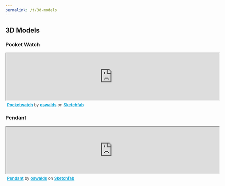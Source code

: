```yaml
---
permalink: /t/3d-models
---
```


## 3D Models


### Pocket Watch

<div class="sketchfab-embed-wrapper">
    <iframe title="Pocketwatch" width="680" src="https://sketchfab.com/models/e408a387dfae4de08107923698ef352e/embed?autospin=0&preload=1">
    </iframe>
   <p style="font-size: 13px; font-weight: normal; margin: 5px; color: #4A4A4A;">
        <a href="https://sketchfab.com/3d-models/pocketwatch-e408a387dfae4de08107923698ef352e" target="_blank" style="font-weight: bold; color: #1CAAD9;">Pocketwatch</a>
        by <a href="https://sketchfab.com/oswalds" target="_blank" style="font-weight: bold; color: #1CAAD9;">oswalds</a>
        on <a href="https://sketchfab.com?utm_medium=embed&utm_source=website&utm_campaign=share-popup" target="_blank" style="font-weight: bold; color: #1CAAD9;">Sketchfab</a>
    </p>
</div>


### Pendant

<div class="sketchfab-embed-wrapper">
    <iframe title="Pendant" width="680" src="https://sketchfab.com/models/90263f6c53f34d46b15135706f3b3333/embed?preload=1">
    </iframe>
   <p style="font-size: 13px; font-weight: normal; margin: 5px; color: #4A4A4A;">
        <a href="https://sketchfab.com/3d-models/pendant-90263f6c53f34d46b15135706f3b3333" target="_blank" style="font-weight: bold; color: #1CAAD9;">Pendant</a>
        by <a href="https://sketchfab.com/oswalds" target="_blank" style="font-weight: bold; color: #1CAAD9;">oswalds</a>
        on <a href="https://sketchfab.com?utm_medium=embed&utm_source=website&utm_campaign=share-popup" target="_blank" style="font-weight: bold; color: #1CAAD9;">Sketchfab</a>
    </p>
</div>
